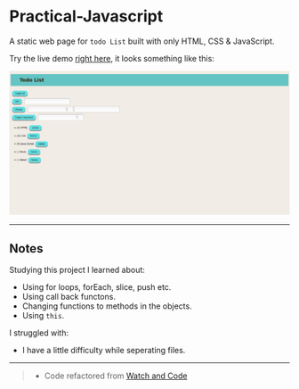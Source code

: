 # Practical-Javascript

A static web page for `todo List` built with only HTML, CSS & JavaScript.

Try the live demo [right here](https://ayseakyol.github.io/practical-javascript/), it looks something like this:

[![todo list screen shot](./todoListScreenshot.png)](https://github.com/ayseakyol/practical-javascript)

---

## Notes

Studying this project I learned about:

- Using for loops, forEach, slice, push etc.
- Using call back functons.
- Changing functions to methods in the objects.
- Using `this`.

I struggled with:

- I have a little difficulty while seperating files.


---

> - Code refactored from [Watch and Code ](https://watchandcode.com/)
